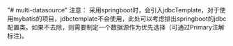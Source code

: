 "# multi-datasource" 
注意：
   采用springboot时，会引入jdbcTemplate，对于使用mybatis的项目，jdbctemplate不会使用，此处可以考虑排出springboot的jdbc配置类。如果不去除，则需要制定一个数据源作为优先选择（可通过Primary注解标注)。
